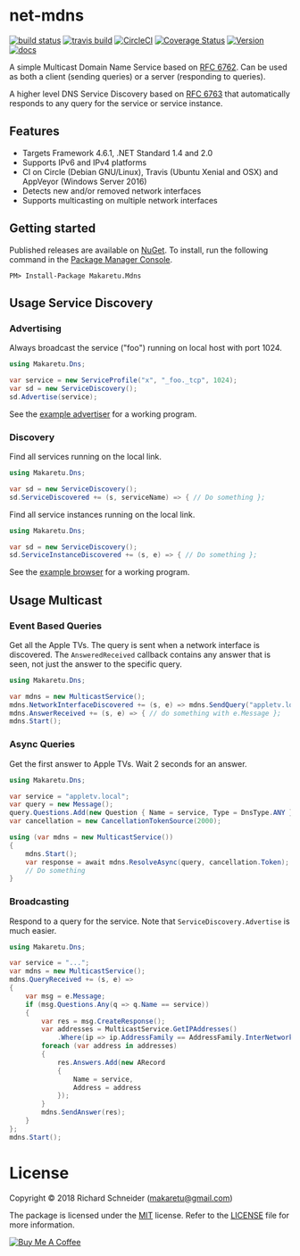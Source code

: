 # net-mdns

[![build status](https://ci.appveyor.com/api/projects/status/github/richardschneider/net-mdns?branch=master&svg=true)](https://ci.appveyor.com/project/richardschneider/net-mdns) 
[![travis build](https://travis-ci.org/richardschneider/net-mdns.svg?branch=master)](https://travis-ci.org/richardschneider/net-mdns)
[![CircleCI](https://circleci.com/gh/richardschneider/net-mdns.svg?style=svg)](https://circleci.com/gh/richardschneider/net-mdns)
[![Coverage Status](https://coveralls.io/repos/richardschneider/net-mdns/badge.svg?branch=master&service=github)](https://coveralls.io/github/richardschneider/net-mdns?branch=master)
[![Version](https://img.shields.io/nuget/v/Makaretu.Dns.Multicast.svg)](https://www.nuget.org/packages/Makaretu.Dns.Multicast)
[![docs](https://cdn.rawgit.com/richardschneider/net-mdns/master/doc/images/docs-latest-green.svg)](https://richardschneider.github.io/net-mdns/articles/intro.html)

A simple Multicast Domain Name Service based on [RFC 6762](https://tools.ietf.org/html/rfc6762).  Can be used 
as both a client (sending queries) or a server (responding to queries).

A higher level DNS Service Discovery based on [RFC 6763](https://tools.ietf.org/html/rfc6763) that automatically responds to any query for the 
service or service instance.

## Features

- Targets Framework 4.6.1, .NET Standard 1.4 and 2.0
- Supports IPv6 and IPv4 platforms
- CI on Circle (Debian GNU/Linux), Travis (Ubuntu Xenial and OSX) and AppVeyor (Windows Server 2016)
- Detects new and/or removed network interfaces
- Supports multicasting on multiple network interfaces

## Getting started

Published releases are available on [NuGet](https://www.nuget.org/packages/Makaretu.Dns.Multicast/).  To install, run the following command in the [Package Manager Console](https://docs.nuget.org/docs/start-here/using-the-package-manager-console).

    PM> Install-Package Makaretu.Mdns
    
## Usage Service Discovery

### Advertising

Always broadcast the service ("foo") running on local host with port 1024.

```csharp
using Makaretu.Dns;

var service = new ServiceProfile("x", "_foo._tcp", 1024);
var sd = new ServiceDiscovery();
sd.Advertise(service);
```

See the [example advertiser](Spike/Program.cs) for a working program.

### Discovery

Find all services running on the local link.

```csharp
using Makaretu.Dns;

var sd = new ServiceDiscovery();
sd.ServiceDiscovered += (s, serviceName) => { // Do something };
```

Find all service instances running on the local link.

```csharp
using Makaretu.Dns;

var sd = new ServiceDiscovery();
sd.ServiceInstanceDiscovered += (s, e) => { // Do something };
```

See the [example browser](Browser/Program.cs) for a working program.

## Usage Multicast

### Event Based Queries

Get all the Apple TVs. The query is sent when a network interface is discovered. 
The `AnsweredReceived` callback contains any answer that is seen, not just the answer
to the specific query.

```csharp
using Makaretu.Dns;

var mdns = new MulticastService();
mdns.NetworkInterfaceDiscovered += (s, e) => mdns.SendQuery("appletv.local");
mdns.AnswerReceived += (s, e) => { // do something with e.Message };
mdns.Start();
```

### Async Queries

Get the first answer to Apple TVs. Wait 2 seconds for an answer.

```csharp
using Makaretu.Dns;

var service = "appletv.local";
var query = new Message();
query.Questions.Add(new Question { Name = service, Type = DnsType.ANY });
var cancellation = new CancellationTokenSource(2000);

using (var mdns = new MulticastService())
{
    mdns.Start();
    var response = await mdns.ResolveAsync(query, cancellation.Token);
    // Do something
}
```

### Broadcasting

Respond to a query for the service.  Note that `ServiceDiscovery.Advertise` is much easier.

```csharp
using Makaretu.Dns;

var service = "...";
var mdns = new MulticastService();
mdns.QueryReceived += (s, e) =>
{
    var msg = e.Message;
    if (msg.Questions.Any(q => q.Name == service))
    {
        var res = msg.CreateResponse();
        var addresses = MulticastService.GetIPAddresses()
            .Where(ip => ip.AddressFamily == AddressFamily.InterNetwork);
        foreach (var address in addresses)
        {
            res.Answers.Add(new ARecord
            {
                Name = service,
                Address = address
            });
        }
        mdns.SendAnswer(res);
    }
};
mdns.Start();
```

# License
Copyright © 2018 Richard Schneider (makaretu@gmail.com)

The package is licensed under the [MIT](http://www.opensource.org/licenses/mit-license.php "Read more about the MIT license form") license. Refer to the [LICENSE](https://github.com/richardschneider/net-mdns/blob/master/LICENSE) file for more information.

<a href="https://www.buymeacoffee.com/kmXOxKJ4E" target="_blank"><img src="https://www.buymeacoffee.com/assets/img/custom_images/yellow_img.png" alt="Buy Me A Coffee" style="height: auto !important;width: auto !important;" ></a>
